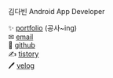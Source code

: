 김다빈 
Android App Developer 

✨   [portfolio](https://abundant-playground-8c8.notion.site/ce7fca1d4f564e74b696db7d3c4467e3) (공사~ing)  
✉    [email](alalekqls22@naver.com)  
🍃   [github](https://github.com/dabinKim-0318)  
✍   [tistory](https://dabin-kim.tistory.com/)  
🖊    [velog](https://velog.io/@dabin)  

